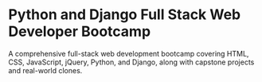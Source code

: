 # Python and Django Full Stack Web Developer Bootcamp
A comprehensive full-stack web development bootcamp covering HTML, CSS, JavaScript, jQuery, Python, and Django, along with capstone projects and real-world clones.
